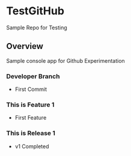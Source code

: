 # TestGitHub
Sample Repo for Testing

## Overview
Sample console app for Github Experimentation

### Developer Branch
- First Commit

### This is Feature 1
- First Feature

### This is Release 1
- v1 Completed